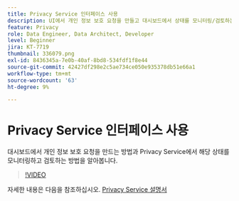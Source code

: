 ```yaml
---
title: Privacy Service 인터페이스 사용
description: UI에서 개인 정보 보호 요청을 만들고 대시보드에서 상태를 모니터링/검토하는 방법을 알아봅니다.
feature: Privacy
role: Data Engineer, Data Architect, Developer
level: Beginner
jira: KT-7719
thumbnail: 336079.png
exl-id: 8436345a-7e0b-40af-8bd8-534fdf1f8e44
source-git-commit: 42427df298e2c5ae734ce050e935378db51e66a1
workflow-type: tm+mt
source-wordcount: '63'
ht-degree: 9%

---
```



# Privacy Service 인터페이스 사용

대시보드에서 개인 정보 보호 요청을 만드는 방법과 Privacy Service에서 해당 상태를 모니터링하고 검토하는 방법을 알아봅니다.

>[!VIDEO](https://video.tv.adobe.com/v/336079?quality=12&learn=on)

자세한 내용은 다음을 참조하십시오. [Privacy Service 설명서](https://experienceleague.adobe.com/docs/experience-platform/privacy/home.html?lang=ko-KR)
